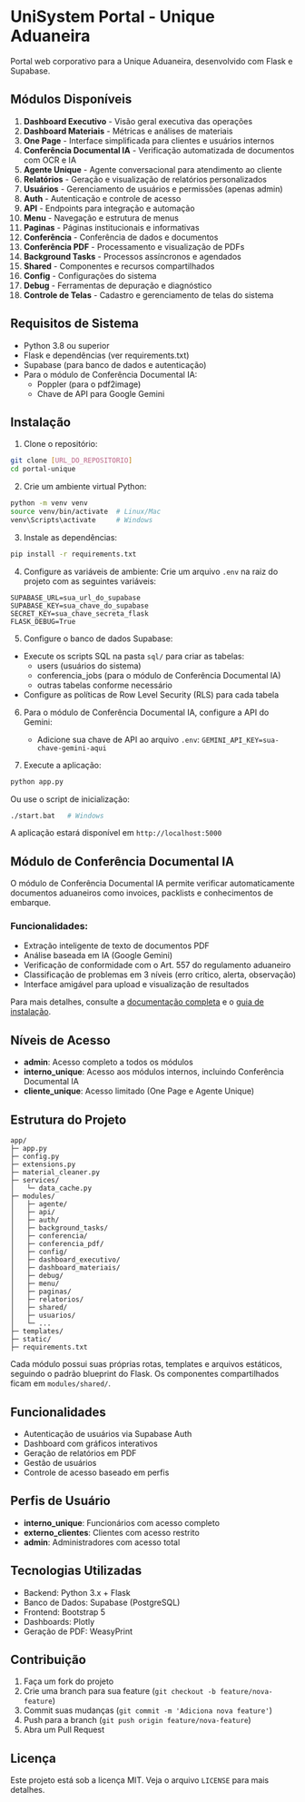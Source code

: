 # UniSystem Portal - Unique Aduaneira

Portal web corporativo para a Unique Aduaneira, desenvolvido com Flask e Supabase.

## Módulos Disponíveis

1. **Dashboard Executivo** - Visão geral executiva das operações
2. **Dashboard Materiais** - Métricas e análises de materiais
3. **One Page** - Interface simplificada para clientes e usuários internos
4. **Conferência Documental IA** - Verificação automatizada de documentos com OCR e IA
5. **Agente Unique** - Agente conversacional para atendimento ao cliente
6. **Relatórios** - Geração e visualização de relatórios personalizados
7. **Usuários** - Gerenciamento de usuários e permissões (apenas admin)
8. **Auth** - Autenticação e controle de acesso
9. **API** - Endpoints para integração e automação
10. **Menu** - Navegação e estrutura de menus
11. **Paginas** - Páginas institucionais e informativas
12. **Conferência** - Conferência de dados e documentos
13. **Conferência PDF** - Processamento e visualização de PDFs
14. **Background Tasks** - Processos assíncronos e agendados
15. **Shared** - Componentes e recursos compartilhados
16. **Config** - Configurações do sistema
17. **Debug** - Ferramentas de depuração e diagnóstico
18. **Controle de Telas** - Cadastro e gerenciamento de telas do sistema

## Requisitos de Sistema

- Python 3.8 ou superior
- Flask e dependências (ver requirements.txt)
- Supabase (para banco de dados e autenticação)
- Para o módulo de Conferência Documental IA:
  - Poppler (para o pdf2image)
  - Chave de API para Google Gemini

## Instalação

1. Clone o repositório:
```bash
git clone [URL_DO_REPOSITORIO]
cd portal-unique
```

2. Crie um ambiente virtual Python:
```bash
python -m venv venv
source venv/bin/activate  # Linux/Mac
venv\Scripts\activate     # Windows
```

3. Instale as dependências:
```bash
pip install -r requirements.txt
```

4. Configure as variáveis de ambiente:
Crie um arquivo `.env` na raiz do projeto com as seguintes variáveis:
```
SUPABASE_URL=sua_url_do_supabase
SUPABASE_KEY=sua_chave_do_supabase
SECRET_KEY=sua_chave_secreta_flask
FLASK_DEBUG=True
```

5. Configure o banco de dados Supabase:
- Execute os scripts SQL na pasta `sql/` para criar as tabelas:
  - users (usuários do sistema)
  - conferencia_jobs (para o módulo de Conferência Documental IA)
  - outras tabelas conforme necessário
- Configure as políticas de Row Level Security (RLS) para cada tabela

6. Para o módulo de Conferência Documental IA, configure a API do Gemini:
   - Adicione sua chave de API ao arquivo `.env`: `GEMINI_API_KEY=sua-chave-gemini-aqui`

7. Execute a aplicação:
```bash
python app.py
```

Ou use o script de inicialização:
```bash
./start.bat   # Windows
```

A aplicação estará disponível em `http://localhost:5000`

## Módulo de Conferência Documental IA

O módulo de Conferência Documental IA permite verificar automaticamente documentos aduaneiros como invoices, packlists e conhecimentos de embarque.

### Funcionalidades:

- Extração inteligente de texto de documentos PDF
- Análise baseada em IA (Google Gemini)
- Verificação de conformidade com o Art. 557 do regulamento aduaneiro
- Classificação de problemas em 3 níveis (erro crítico, alerta, observação)
- Interface amigável para upload e visualização de resultados

Para mais detalhes, consulte a [documentação completa](docs/conferencia_documental.md) e o [guia de instalação](docs/conferencia_instalacao.md).

## Níveis de Acesso

- **admin**: Acesso completo a todos os módulos
- **interno_unique**: Acesso aos módulos internos, incluindo Conferência Documental IA
- **cliente_unique**: Acesso limitado (One Page e Agente Unique)

## Estrutura do Projeto

```
app/
├─ app.py
├─ config.py
├─ extensions.py
├─ material_cleaner.py
├─ services/
│   └─ data_cache.py
├─ modules/
│   ├─ agente/
│   ├─ api/
│   ├─ auth/
│   ├─ background_tasks/
│   ├─ conferencia/
│   ├─ conferencia_pdf/
│   ├─ config/
│   ├─ dashboard_executivo/
│   ├─ dashboard_materiais/
│   ├─ debug/
│   ├─ menu/
│   ├─ paginas/
│   ├─ relatorios/
│   ├─ shared/
│   ├─ usuarios/
│   └─ ...
├─ templates/
├─ static/
├─ requirements.txt
```

Cada módulo possui suas próprias rotas, templates e arquivos estáticos, seguindo o padrão blueprint do Flask. Os componentes compartilhados ficam em `modules/shared/`.

## Funcionalidades

- Autenticação de usuários via Supabase Auth
- Dashboard com gráficos interativos
- Geração de relatórios em PDF
- Gestão de usuários
- Controle de acesso baseado em perfis

## Perfis de Usuário

- **interno_unique**: Funcionários com acesso completo
- **externo_clientes**: Clientes com acesso restrito
- **admin**: Administradores com acesso total

## Tecnologias Utilizadas

- Backend: Python 3.x + Flask
- Banco de Dados: Supabase (PostgreSQL)
- Frontend: Bootstrap 5
- Dashboards: Plotly
- Geração de PDF: WeasyPrint

## Contribuição

1. Faça um fork do projeto
2. Crie uma branch para sua feature (`git checkout -b feature/nova-feature`)
3. Commit suas mudanças (`git commit -m 'Adiciona nova feature'`)
4. Push para a branch (`git push origin feature/nova-feature`)
5. Abra um Pull Request

## Licença

Este projeto está sob a licença MIT. Veja o arquivo `LICENSE` para mais detalhes. 